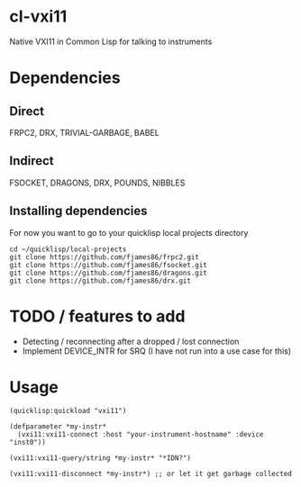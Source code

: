 # cl-vxi11
Native VXI11 in Common Lisp for talking to instruments

# Dependencies

## Direct

FRPC2, DRX, TRIVIAL-GARBAGE, BABEL

## Indirect

FSOCKET, DRAGONS, DRX, POUNDS, NIBBLES

## Installing dependencies

For now you want to go to your quicklisp local projects directory

    cd ~/quicklisp/local-projects
    git clone https://github.com/fjames86/frpc2.git
    git clone https://github.com/fjames86/fsocket.git
    git clone https://github.com/fjames86/dragons.git
    git clone https://github.com/fjames86/drx.git

# TODO / features to add

* Detecting / reconnecting after a dropped / lost connection
* Implement DEVICE_INTR for SRQ (I have not run into a use case for this)

# Usage

    (quicklisp:quickload "vxi11")

    (defparameter *my-instr*
      (vxi11:vxi11-connect :host "your-instrument-hostname" :device "inst0"))

    (vxi11:vxi11-query/string *my-instr* "*IDN?")

    (vxi11:vxi11-disconnect *my-instr*) ;; or let it get garbage collected
